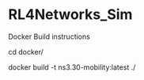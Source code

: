 # RL4Networks_Sim



Docker Build instructions

cd docker/

docker build -t ns3.30-mobility:latest ./
